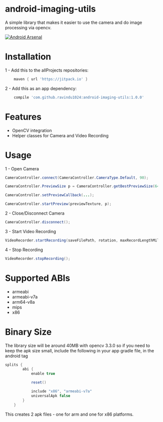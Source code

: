 # android-imaging-utils
A simple library that makes it easier to use the camera and do image processing via opencv.

[![Android Arsenal](https://img.shields.io/badge/Android%20Arsenal-android--imaging--utils-brightgreen.svg?style=flat-square)](https://android-arsenal.com/details/1/6047)

# Installation
1 - Add this to the allProjects repositories:
```gradle
    maven { url 'https://jitpack.io' }
```
2 - Add this as an app dependency:
```gradle
    compile 'com.github.ravindu1024:android-imaging-utils:1.0.0'
```

# Features
- OpenCV integration
- Helper classes for Camera and Video Recording

# Usage
1 - Open Camera
```java
CameraController.connect(CameraController.CameraType.Default, 90);

CameraController.PreviewSize p = CameraController.getBestPreviewSize(640, 480); //get the best preview matching the aspect ratio

CameraController.setPreviewCallback(...);

CameraController.startPreview(previewTexture, p);
```
2 - Close/Disconnect Camera
```java
CameraController.disconnect();
```
3 - Start Video Recording
```java
VideoRecorder.startRecording(saveFilePath, rotation, maxRecordLengthMillis, camCoderProfile);
```
4 - Stop Recording
```java
VideoRecorder.stopRecording();
```

# Supported ABIs
- armeabi
- armeabi-v7a
- arm64-v8a
- mips
- x86

# Binary Size
The library size will be around 40MB with opencv 3.3.0 so if you need to keep the apk size small, include the following in your app gradle file, in the android tag
```gradle
splits {
        abi {
            enable true

            reset()

            include "x86", "armeabi-v7a"
            universalApk false
        }
    }
```
This creates 2 apk files - one for arm and one for x86 platforms.
